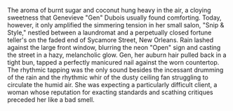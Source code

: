 The aroma of burnt sugar and coconut hung heavy in the air, a cloying sweetness that Genevieve "Gen" Dubois usually found comforting. Today, however, it only amplified the simmering tension in her small salon, "Snip & Style," nestled between a laundromat and a perpetually closed fortune teller's on the faded end of Sycamore Street, New Orleans. Rain lashed against the large front window, blurring the neon "Open" sign and casting the street in a hazy, melancholic glow. Gen, her auburn hair pulled back in a tight bun, tapped a perfectly manicured nail against the worn countertop.  The rhythmic tapping was the only sound besides the incessant drumming of the rain and the rhythmic whir of the dusty ceiling fan struggling to circulate the humid air.  She was expecting a particularly difficult client, a woman whose reputation for exacting standards and scathing critiques preceded her like a bad smell.
